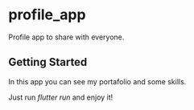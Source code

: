 # profile_app

Profile app to share with everyone.

## Getting Started

In this app you can see my portafolio and some skills.

Just run *flutter run* and enjoy it!
